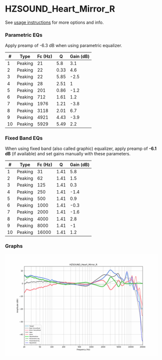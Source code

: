 # HZSOUND_Heart_Mirror_R
See [usage instructions](https://github.com/jaakkopasanen/AutoEq#usage) for more options and info.

### Parametric EQs
Apply preamp of -6.3 dB when using parametric equalizer.

|   # | Type    |   Fc (Hz) |    Q |   Gain (dB) |
|-----|---------|-----------|------|-------------|
|   1 | Peaking |        21 | 5.8  |         3.1 |
|   2 | Peaking |        22 | 0.33 |         4.6 |
|   3 | Peaking |        22 | 5.85 |        -2.5 |
|   4 | Peaking |        28 | 2.51 |         1   |
|   5 | Peaking |       201 | 0.86 |        -1.2 |
|   6 | Peaking |       712 | 1.61 |         1.2 |
|   7 | Peaking |      1976 | 1.21 |        -3.8 |
|   8 | Peaking |      3118 | 2.01 |         6.7 |
|   9 | Peaking |      4921 | 4.43 |        -3.9 |
|  10 | Peaking |      5929 | 5.49 |         2.2 |

### Fixed Band EQs
When using fixed band (also called graphic) equalizer, apply preamp of **-6.1 dB** (if available) and set gains manually with these parameters.

|   # | Type    |   Fc (Hz) |    Q |   Gain (dB) |
|-----|---------|-----------|------|-------------|
|   1 | Peaking |        31 | 1.41 |         5.8 |
|   2 | Peaking |        62 | 1.41 |         1.5 |
|   3 | Peaking |       125 | 1.41 |         0.3 |
|   4 | Peaking |       250 | 1.41 |        -1.4 |
|   5 | Peaking |       500 | 1.41 |         0.9 |
|   6 | Peaking |      1000 | 1.41 |        -0.3 |
|   7 | Peaking |      2000 | 1.41 |        -1.6 |
|   8 | Peaking |      4000 | 1.41 |         2.8 |
|   9 | Peaking |      8000 | 1.41 |        -1   |
|  10 | Peaking |     16000 | 1.41 |         1.2 |

### Graphs
![](./HZSOUND_Heart_Mirror_R.png)
